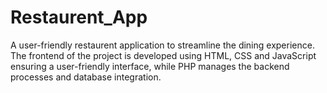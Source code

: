 # Restaurent_App
A user-friendly restaurent application to streamline the dining experience. The frontend of the project is developed using HTML, CSS and JavaScript ensuring a user-friendly interface, while PHP manages the backend processes and database integration.
